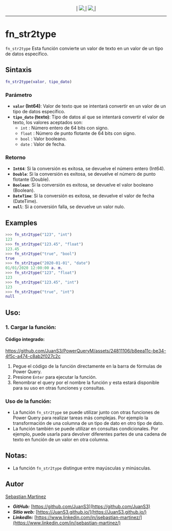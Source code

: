 <div align="center">
    |
    <a href="README.md">
        <img src="https://img.shields.io/badge/DOCUMENTATION-ENGLISH-orange"/>
    </a>
    |
    <a href="fn_str2type.pqm">
        <img src="https://img.shields.io/badge/SOURCE CODE-POWER QUERY M-blue"/>
    </a>
    |
</div>

<hr>

# fn_str2type

`fn_str2type` Esta función convierte un valor de texto en un valor de un tipo de datos específico.

## Sintaxis

```m
fn_str2type(valor, tipo_dato)
```

### Parámetro

- **`valor` (Int64)**: Valor de texto que se intentará convertir en un valor de un tipo de datos específico.
- **`tipo_dato` (texto)**: Tipo de datos al que se intentará convertir el valor de texto, los valores aceptados son:
    - `int` : Número entero de 64 bits con signo.
    - `float` : Número de punto flotante de 64 bits con signo.
    - `bool` : Valor booleano.
    - `date` : Valor de fecha.

### Retorno

- **`Int64`**: Si la conversión es exitosa, se devuelve el número entero (Int64).
- **`Double`**: Si la conversión es exitosa, se devuelve el número de punto flotante (Double).
- **`Boolean`**: Si la conversión es exitosa, se devuelve el valor booleano (Boolean).
- **`DateTime`**: Si la conversión es exitosa, se devuelve el valor de fecha (DateTime).
- **`null`**: Si a conversión falla, se devuelve un valor nulo.

## Examples
```m
>>> fn_str2type("123", "int")
123
>>> fn_str2type("123.45", "float")
123.45
>>> fn_str2type("true", "bool")
true
>>> fn_str2type("2020-01-01", "date")
01/01/2020 12:00:00 a. m.
>>> fn_str2type("123", "float")
123
>>> fn_str2type("123.45", "int")
123
>>> fn_str2type("true", "int")
null
```

## Uso:

### 1. Cargar la función:

#### Código integrado:

https://github.com/JuanS3/PowerQueryM/assets/24811106/b8eea11c-be34-4f5c-a474-c8ab2f027c2c

1. Pegue el código de la función directamente en la barra de fórmulas de Power Query.
2. Presione `Enter` para ejecutar la función.
3. Renombrar el query por el nombre la función y esta estará disponible para su uso en otras funciones y consultas.

### Uso de la función:

- La función `fn_str2type` se puede utilizar junto con otras funciones de Power Query para realizar tareas más complejas. Por ejemplo la transformación de una columna de un tipo de dato en otro tipo de dato.
- La función también se puede utilizar en consultas condicionales. Por ejemplo, puede usarla para devolver diferentes partes de una cadena de texto en función de un valor en otra columna.

## Notas:

- La función `fn_str2type` distingue entre mayúsculas y minúsculas.

## Autor

[Sebastian Martinez](https://JuanS3.github.io/)

  - ***GitHub:*** [https://github.com/JuanS3](https://github.com/JuanS3)
  - ***Sitio web:*** [https://JuanS3.github.io/](https://JuanS3.github.io/)
  - ***LinkedIn:*** [https://www.linkedin.com/in/jsebastian-martinez/](https://www.linkedin.com/in/jsebastian-martinez/)

